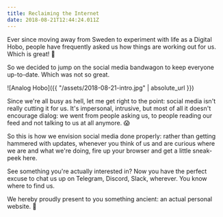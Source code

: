 ```yaml
---
title: Reclaiming the Internet
date: 2018-08-21T12:44:24.011Z
---
```


Ever since moving away from Sweden to experiment with life as a Digital Hobo, people have frequently asked us how things are working out for us. Which is great! 🧡

So we decided to jump on the social media bandwagon to keep everyone up-to-date. Which was not so great.

![Analog Hobo]({{ "/assets/2018-08-21-intro.jpg" | absolute_url }})

Since we're all busy as hell, let me get right to the point: social media isn't really cutting it for us. It's impersonal, intrusive, but most of all it doesn't encourage dialog: we went from people asking us, to people reading our feed and not talking to us at all anymore. 😱

So this is how we envision social media done properly: rather than getting hammered with updates, whenever you think of us and are curious where we are and what we're doing, fire up your browser and get a little sneak-peek here.

See something you're actually interested in? Now you have the perfect excuse to chat us up on Telegram, Discord, Slack, wherever. You know where to find us.

We hereby proudly present to you something ancient: an actual personal website. 🎁
